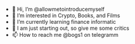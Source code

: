 - 👋 Hi, I’m @allowmetointroducemyself
- 👀 I’m interested in Crypto, Books, and Films
- 🌱 I’m currently learning finance informatic 
- 💞️ I am just starting out, so give me some critics
- 📫 How to reach me @bogs1 on telegramm

<!---
allowmetointroducemyself/allowmetointroducemyself is a ✨ special ✨ repository because its `README.md` (this file) appears on your GitHub profile.
You can click the Preview link to take a look at your changes.
--->
